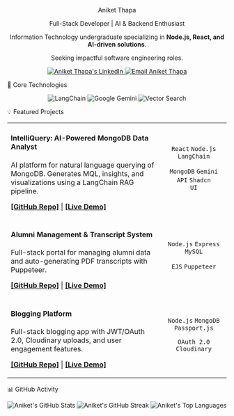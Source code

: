 <div align="center">

Aniket Thapa

Full-Stack Developer | AI & Backend Enthusiast

<p>
Information Technology undergraduate specializing in <b>Node.js, React, and AI-driven solutions</b>.





Seeking impactful software engineering roles.
</p>

<!-- Primary Social Links for Recruiters -->

<p>
<a href="https://www.google.com/search?q=https://linkedin.com/in/aniket-thapa" target="_blank">
<img src="https://www.google.com/search?q=https://img.shields.io/badge/LinkedIn-0A66C2%3Fstyle%3Dfor-the-badge%26logo%3Dlinkedin%26logoColor%3Dwhite" alt="Aniket Thapa's LinkedIn" />
</a>
<a href="mailto:thapaaniket73@gmail.com" target="_blank">
<img src="https://www.google.com/search?q=https://img.shields.io/badge/Email-D14836%3Fstyle%3Dfor-the-badge%26logo%3Dgmail%26logoColor%3Dwhite" alt="Email Aniket Thapa" />
</a>
</p>
</div>

🚀 Core Technologies

<p align="center">
<!-- AI/ML -->
<img src="https://www.google.com/search?q=https://img.shields.io/badge/LangChain-white%3Fstyle%3Dfor-the-badge%26logo%3Dlangchain%26logoColor%3Dblack" alt="LangChain" />
<img src="https://www.google.com/search?q=https://img.shields.io/badge/Google_Gemini-8E44AD%3Fstyle%3Dfor-the-badge" alt="Google Gemini" />
<img src="https://www.google.com/search?q=https://img.shields.io/badge/Vector_Search-4479A1%3Fstyle%3Dfor-the-badge" alt="Vector Search" />

<!-- Backend -->

<!-- Frontend -->

<!-- Databases & Tools -->

💡 Featured Projects

<!-- Make sure to replace '#' with your actual repository and live demo links! -->

<table>
<!-- Project 1: IntelliQuery -->
<tr width="100%">
<td width="70%">
<h4>IntelliQuery: AI-Powered MongoDB Data Analyst</h4>
<p>AI platform for natural language querying of MongoDB. Generates MQL, insights, and visualizations using a LangChain RAG pipeline.</p>
<p>
<b><a href="https://www.google.com/search?q=https://github.com/aniket-thapa/IntelliQuery" target="_blank">[GitHub Repo]</a></b> |
<b><a href="#" target="_blank">[Live Demo]</a></b>
</p>
</td>
<td width="30%" align="center">
<code>React</code> <code>Node.js</code> <code>LangChain</code> 



 <code>MongoDB</code> <code>Gemini API</code> <code>Shadcn UI</code>
</td>
</tr>

<!-- Project 2: Alumni Management System -->

<tr width="100%">
<td width="70%">
<h4>Alumni Management & Transcript System</h4>
<p>Full-stack portal for managing alumni data and auto-generating PDF transcripts with Puppeteer.</p>
<p>
<b><a href="https://www.google.com/search?q=https://github.com/aniket-thapa/Alumni-Management-System" target="_blank">[GitHub Repo]</a></b> |
<b><a href="#" target="_blank">[Live Demo]</a></b>
</p>
</td>
<td width="30%" align="center">
<code>Node.js</code> <code>Express</code> <code>MySQL</code> 



 <code>EJS</code> <code>Puppeteer</code>
</td>
</tr>

<!-- Project 3: Blogging Platform -->

<tr width="100%">
<td width="70%">
<h4>Blogging Platform</h4>
<p>Full-stack blogging app with JWT/OAuth 2.0, Cloudinary uploads, and user engagement features.</p>
<p>
<b><a href="https://www.google.com/search?q=https://github.com/aniket-thapa/Blogging-Platform" target="_blank">[GitHub Repo]</a></b> |
<b><a href="#" target="_blank">[Live Demo]</a></b>
</p>
</td>
<td width="30%" align="center">
<code>Node.js</code> <code>MongoDB</code> <code>Passport.js</code> 



 <code>OAuth 2.0</code> <code>Cloudinary</code>
</td>
</tr>
</table>

📊 GitHub Activity

<p align="center">
<img src="https://www.google.com/search?q=https://github-readme-stats.vercel.app/api%3Fusername%3Daniket-thapa%26show_icons%3Dtrue%26theme%3Dtokyonight%26hide_border%3Dtrue%26include_all_commits%3Dtrue%26count_private%3Dtrue" alt="Aniket's GitHub Stats" />





<img src="https://www.google.com/search?q=https://github-readme-streak-stats.herokuapp.com/%3Fuser%3Daniket-thapa%26theme%3Dtokyonight%26hide_border%3Dtrue" alt="Aniket's GitHub Streak" />





<img src="https://www.google.com/search?q=https://github-readme-stats.vercel.app/api/top-langs/%3Fusername%3Daniket-thapa%26layout%3Dcompact%26theme%3Dtokyonight%26hide_border%3Dtrue%26langs_count%3D8" alt="Aniket's Top Languages" />
</p>
